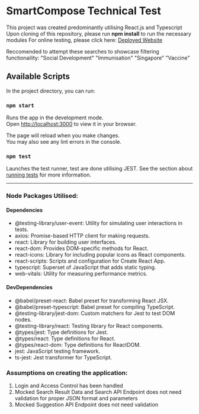 # SmartCompose Technical Test

This project was created predominantly utilising React.js and Typescript
Upon cloning of this repository, please run **npm install** to run the necessary modules
For online testing, please click here: [Deployed Website](https://smart-compose-tech-test-yeojinrong.vercel.app/)

Reccomended to attempt these searches to showcase filtering functionaility:
"Social Development"
"Immunisation"
"Singapore" 
"Vaccine"

## Available Scripts

In the project directory, you can run:

### `npm start`

Runs the app in the development mode.\
Open [http://localhost:3000](http://localhost:3000) to view it in your browser.

The page will reload when you make changes.\
You may also see any lint errors in the console.

### `npm test`

Launches the test runner, test are done utilising JEST.
See the section about [running tests](https://facebook.github.io/create-react-app/docs/running-tests) for more information.

------------------------------------------------
### Node Packages Utilised:
#### Dependencies
- @testing-library/user-event: Utility for simulating user interactions in tests.
- axios: Promise-based HTTP client for making requests.
- react: Library for building user interfaces.
- react-dom: Provides DOM-specific methods for React.
- react-icons: Library for including popular icons as React components.
- react-scripts: Scripts and configuration for Create React App.
- typescript: Superset of JavaScript that adds static typing.
- web-vitals: Utility for measuring performance metrics.
#### DevDependencies
- @babel/preset-react: Babel preset for transforming React JSX.
- @babel/preset-typescript: Babel preset for compiling TypeScript.
- @testing-library/jest-dom: Custom matchers for Jest to test DOM nodes.
- @testing-library/react: Testing library for React components.
- @types/jest: Type definitions for Jest.
- @types/react: Type definitions for React.
- @types/react-dom: Type definitions for ReactDOM.
- jest: JavaScript testing framework.
- ts-jest: Jest transformer for TypeScript.


### Assumptions on creating the application:
1) Login and Access Control has been handled
2) Mocked Search Result Data and Search API Endpoint does not need validation for proper JSON format and parameters
3) Mocked Suggestion API Endpoint does not need validation
